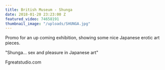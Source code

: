 ```yaml
---
title: British Museum - Shunga
date: 2018-01-20 23:23:00 Z
featured_video: 74658191
thumbnail_image: "/uploads/SHUNGA.jpg"
---
```


Promo for an up coming exhibition, showing some nice Japanese erotic art pieces.

"Shunga... sex and pleasure in Japanese art"


Fgreatstudio.com